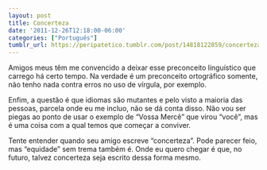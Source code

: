 ```yaml
---
layout: post
title: Concerteza
date: '2011-12-26T12:18:00-06:00'
categories: ["Português"]
tumblr_url: https://peripatetico.tumblr.com/post/14818122859/concerteza
---
```

Amigos meus têm me convencido a deixar esse preconceito linguístico que carrego há certo tempo. Na verdade é um preconceito ortográfico somente, não tenho nada contra erros no uso de vírgula, por exemplo.

Enfim, a questão é que idiomas são mutantes e pelo visto a maioria das pessoas, parcela onde eu me incluo, não se dá conta disso. Não vou ser piegas ao ponto de usar o exemplo de “Vossa Mercê” que virou “você”, mas é uma coisa com a qual temos que começar a conviver.

Tente entender quando seu amigo escreve “concerteza”. Pode parecer feio, mas “equidade” sem trema também é. Onde eu quero chegar é que, no futuro, talvez concerteza seja escrito dessa forma mesmo.

